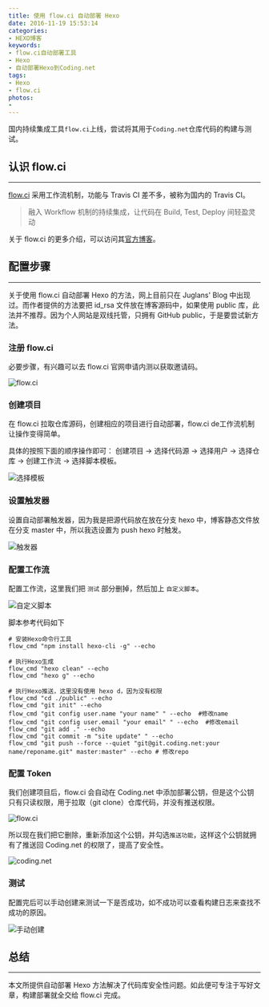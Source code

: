 ```yaml
---
title: 使用 flow.ci 自动部署 Hexo
date: 2016-11-19 15:53:14
categories:
- HEXO博客
keywords:
- flow.ci自动部署工具
- Hexo
- 自动部署Hexo到Coding.net
tags:
- Hexo
- flow.ci
photos:
-
---
```


国内持续集成工具``flow.ci``上线，尝试将其用于``Coding.net``仓库代码的构建与测试。

<!--more-->

## 认识 flow.ci

***

[flow.ci](http://flow.ci/) 采用工作流机制，功能与 Travis CI 差不多，被称为国内的 Travis CI。

>融入 Workflow 机制的持续集成，让代码在 Build, Test, Deploy 间轻盈灵动

关于 flow.ci 的更多介绍，可以访问其[官方博客](http://blog.flow.ci/)。

## 配置步骤

***

关于使用 flow.ci 自动部署 Hexo 的方法，网上目前只在 Juglans' Blog 中出现过。而作者提供的方法要把 id_rsa 文件放在博客源码中，如果使用 public 库，此法并不推荐。因为个人网站是双线托管，只拥有 GitHub public，于是要尝试新方法。

### 注册 flow.ci

必要步骤，有兴趣可以去 flow.ci 官网申请内测以获取邀请码。

![flow.ci](http://floretten-1252347631.costj.myqcloud.com/flow.ci/flow.ci001.png)

### 创建项目

在 flow.ci 拉取仓库源码，创建相应的项目进行自动部署，flow.ci de工作流机制让操作变得简单。

具体的按照下面的顺序操作即可：
创建项目 -> 选择代码源 -> 选择用户 -> 选择仓库 -> 创建工作流 -> 选择脚本模板。

![选择模板](http://floretten-1252347631.costj.myqcloud.com/flow.ci/flow.ci003.png)

### 设置触发器

设置自动部署触发器，因为我是把源代码放在放在分支 hexo 中，博客静态文件放在分支 master 中，所以我选设置为 push hexo 时触发。

![触发器](http://floretten-1252347631.costj.myqcloud.com/flow.ci/flow.ci004.png)

### 配置工作流

配置工作流，这里我们把 ``测试`` 部分删掉，然后加上 ``自定义脚本``。

![自定义脚本](http://floretten-1252347631.costj.myqcloud.com/flow.ci/flow.ci005.png)

脚本参考代码如下

```
# 安装Hexo命令行工具
flow_cmd "npm install hexo-cli -g" --echo

# 执行Hexo生成
flow_cmd "hexo clean" --echo
flow_cmd "hexo g" --echo

# 执行Hexo推送，这里没有使用 hexo d，因为没有权限
flow_cmd "cd ./public" --echo
flow_cmd "git init" --echo
flow_cmd "git config user.name "your name" " --echo  #修改name
flow_cmd "git config user.email "your email" " --echo  #修改email
flow_cmd "git add ." --echo
flow_cmd "git commit -m "site update" " --echo
flow_cmd "git push --force --quiet "git@git.coding.net:your name/reponame.git" master:master" --echo # 修改repo
```

### 配置 Token

我们创建项目后，flow.ci 会自动在 Coding.net 中添加部署公钥，但是这个公钥只有只读权限，用于拉取（git clone）仓库代码，并没有推送权限。

![flow.ci](http://floretten-1252347631.costj.myqcloud.com/flow.ci/flow.ci006.png)

所以现在我们把它删除，重新添加这个公钥，并勾选``推送功能``，这样这个公钥就拥有了推送回 Coding.net 的权限了，提高了安全性。

![coding.net](http://floretten-1252347631.costj.myqcloud.com/flow.ci/flow.ci007.png)

### 测试

配置完后可以手动创建来测试一下是否成功，如不成功可以查看构建日志来查找不成功的原因。

![手动创建](http://floretten-1252347631.costj.myqcloud.com/flow.ci/flow.ci008.png)

## 总结

***

本文所提供自动部署 Hexo 方法解决了代码库安全性问题。如此便可专注于写好文章，构建部署就全交给 flow.ci 完成。